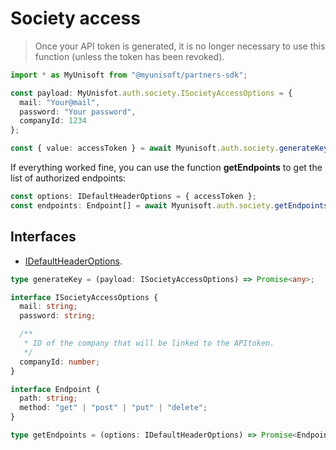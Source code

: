# Society access
>Once your API token is generated, it is no longer necessary to use this function (unless the token has been revoked).

```ts
import * as MyUnisoft from "@myunisoft/partners-sdk";

const payload: MyUnisfot.auth.society.ISocietyAccessOptions = {
  mail: "Your@mail",
  password: "Your password",
  companyId: 1234 
};

const { value: accessToken } = await Myunisoft.auth.society.generateKey(payload);
```

If everything worked fine, you can use the function **getEndpoints** to get the list of authorized endpoints:
```ts
const options: IDefaultHeaderOptions = { accessToken };
const endpoints: Endpoint[] = await Myunisoft.auth.society.getEndpoints(options);
```

## Interfaces
- [IDefaultHeaderOptions](../../interfaces/common.md).

```ts
type generateKey = (payload: ISocietyAccessOptions) => Promise<any>;

interface ISocietyAccessOptions {
  mail: string;
  password: string;

  /**
   * ID of the company that will be linked to the APItoken.
   */
  companyId: number;
}

interface Endpoint {
  path: string;
  method: "get" | "post" | "put" | "delete";
}

type getEndpoints = (options: IDefaultHeaderOptions) => Promise<Endpoint[]>;

```
